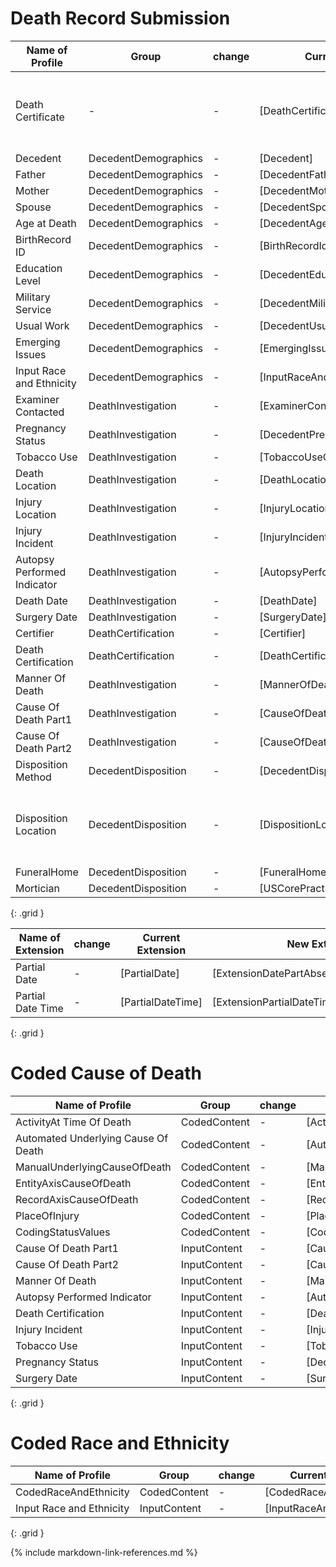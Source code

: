 # Death Record Submission



| Name of Profile  | Group | change  |  Current Profile   | New Profile  | Comment |
| ------------- | ----- | ------- | ------------------ | ------------ | ----- | 
|Death Certificate |   -  |    -    | [DeathCertificate] |     [DeathCertificateNew]         |   Updated to reference generalized profiles and valuesets in VRCL      |
|Decedent |   DecedentDemographics  |    -    | [Decedent] |       -       |    -     |
|Father |     DecedentDemographics    |    -    | [DecedentFather] |       -       |    -     |
|Mother |     DecedentDemographics    |    -    | [DecedentMother] |       -       |    -     |
|Spouse |     DecedentDemographics    |    -    | [DecedentSpouse] |       -       |    -     |
|Age at Death |     DecedentDemographics    |    -    | [DecedentAge] |       -       |    -     |
|BirthRecord ID |     DecedentDemographics    |    -    | [BirthRecordIdentifier] |       -       |    -     |
|Education Level |     DecedentDemographics    |    -    | [DecedentEducationLevel] |       [ObservationEducationLevelVitalRecordsNew]      |    -     |
|Military Service |    DecedentDemographics    |    -    | [DecedentMilitaryService] |       -       |    -     |
|Usual Work |     DecedentDemographics   |    -    | [DecedentUsualWork] |       -       |    -     |
| Emerging Issues |     DecedentDemographics   |    -    | [EmergingIssues] |       -       |    -     |
| Input Race and Ethnicity |     DecedentDemographics    |    -    | [InputRaceAndEthnicity] |       [InputRaceAndEthnicityNew]       |    -     |
| Examiner Contacted |     DeathInvestigation    |    -    | [ExaminerContacted] |       -       |    -     |
|Pregnancy Status |     DeathInvestigation    |    -    | [DecedentPregnancyStatus] |       [ObservationDecedentPregnancyVitalRecordsNew]       |    -     |
|Tobacco Use |     DeathInvestigation    |    -    | [TobaccoUseContributedToDeath] |       [ObservationTobaccoUseContributedToDeathVitalRecords]       |    -     |
|Death Location |     DeathInvestigation   |    -    | [DeathLocation] |       -       |    -     |
|Injury Location |     DeathInvestigation   |    -    | [InjuryLocation] |       [LocationInjuryVitalRecordsNew]       |    -     |
|Injury Incident |     DeathInvestigation   |    -    | [InjuryIncident] |       [ObservationInjuryIncidentVitalRecordsNew]       |    -     |
|Autopsy Performed Indicator|     DeathInvestigation   |    -    | [AutopsyPerformedIndicator] |       -       |    -     |
|Death Date |     DeathInvestigation   |    -    | [DeathDate] |       [ObservationDeathDateVitalRecordsNew]       |    -     |
|Surgery Date |     DeathInvestigation   |    -    | [SurgeryDate] |       -       |    -     |
|Certifier |     DeathCertification   |    -    | [Certifier] |       [PractitionerVitalRecordsNew]      |    -     |
|Death Certification |     DeathCertification   |    -    | [DeathCertification] |       [ProcedureDeathCertificationVitalRecordsNew]       |    -     |
|Manner Of Death |     DeathInvestigation   |    -    | [MannerOfDeath] |       [ObservationMannerOfDeathVitalRecordsNew]       |    -     |
|Cause Of Death Part1 |     DeathInvestigation   |    -    | [CauseOfDeathPart1] |  [ObservationCauseOfDeathPart1VitalRecordsNew]            |    -     |
|Cause Of Death Part2 |     DeathInvestigation   |    -    | [CauseOfDeathPart2] |   [ObservationCauseOfDeathPart2VitalRecordsNew]           |    -     |
|Disposition Method |     DecedentDisposition   |    -    | [DecedentDispositionMethod] |    [ObservationDecedentDispositionMethodVitalRecordsNew]   |    -     |
|Disposition Location |     DecedentDisposition   |    -    | [DispositionLocation] |       |   Base on Consolidated Vital Records Location (with death, injury)?     |
|FuneralHome |     DecedentDisposition   |    -    | [FuneralHome] |        -      |    -     |
|Mortician |     DecedentDisposition   |    -    | [USCorePractitioner] |       -       |    -     |
{: .grid }


| Name of Extension  | change  |  Current Extension   | New Extension  | Comment |
| ------------------ | ------- | ------------------ | ------------ | ----- | 
|Partial Date  |    -    | [PartialDate] |    [ExtensionDatePartAbsentReasonVitalRecords]         |   -      |
|Partial Date Time  |    -    | [PartialDateTime] | [ExtensionPartialDateTimeVitalRecords]             |    -     |
{: .grid }

# Coded Cause of Death

| Name of Profile  | Group | change  |  Current Profile   | New Profile  | Comment |
| ------------- | ----- | ------- | ------------------ | ------------ | ----- | 
|ActivityAt Time Of Death|     CodedContent   |    -    | [ActivityAtTimeOfDeath] |       -       |    -     |
|Automated Underlying Cause Of Death |     CodedContent   |    -    | [AutomatedUnderlyingCauseOfDeath] |       -       |    -     |
|ManualUnderlyingCauseOfDeath |     CodedContent   |    -    | [ManualUnderlyingCauseOfDeath] |       -       |    -     |
|EntityAxisCauseOfDeath |     CodedContent   |    -    | [EntityAxisCauseOfDeath] |       -       |    -     |
|RecordAxisCauseOfDeath |     CodedContent   |    -    | [RecordAxisCauseOfDeath] |       -       |    -     |
|PlaceOfInjury |     CodedContent   |    -    | [PlaceOfInjury] |       -       |    -     |
|CodingStatusValues |     CodedContent   |    -    | [CodingStatusValues] |       -       |    -     |
|Cause Of Death Part1 |     InputContent   |    -    | [CauseOfDeathPart1] |  [ObservationCauseOfDeathPart1VitalRecordsNew]            |    -     |
|Cause Of Death Part2 |     InputContent   |    -    | [CauseOfDeathPart2] |   [ObservationCauseOfDeathPart2VitalRecordsNew]           |    -     |
|Manner Of Death |     InputContent   |    -    | [MannerOfDeath] |       [ObservationMannerOfDeathVitalRecordsNew]       |    -     |
|Autopsy Performed Indicator|     InputContent   |    -    | [AutopsyPerformedIndicator] |       -       |    -     |
|Death Certification |     InputContent   |    -    | [DeathCertification] |       [ProcedureDeathCertificationVitalRecordsNew]       |    -     |
|Injury Incident |     InputContent   |    -    | [InjuryIncident] |       [ObservationInjuryIncidentVitalRecordsNew]       |    -     |
|Tobacco Use |     InputContent    |    -    | [TobaccoUseContributedToDeath] |       [ObservationTobaccoUseContributedToDeathVitalRecords]       |    -     |
|Pregnancy Status |     InputContent    |    -    | [DecedentPregnancyStatus] |       [ObservationDecedentPregnancyVitalRecordsNew]       |    -     |
|Surgery Date |     InputContent   |    -    | [SurgeryDate] |       -       |    -     |
{: .grid }

# Coded Race and Ethnicity

| Name of Profile  | Group | change  |  Current Profile   | New Profile  | Comment |
| ------------- | ----- | ------- | ------------------ | ------------ | ----- | 
| CodedRaceAndEthnicity |     CodedContent   |    -    | [CodedRaceAndEthnicity] |      [CodedRaceAndEthnicityNew]       |    -     |
| Input Race and Ethnicity |     InputContent    |    -    | [InputRaceAndEthnicity] |       [InputRaceAndEthnicityNew]       |    -     |
{: .grid }


{% include markdown-link-references.md %}